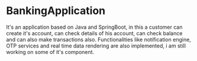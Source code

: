 # BankingApplication
It's an application based on Java and SpringBoot, in this a customer can create it's account, can check details of his account, can check balance and can also make transactions also. Functionalities like notification engine, OTP services and real time data rendering are also implemented, i am still working on some of it's component.
